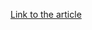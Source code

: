 [Link to the article](http://researchcenter.paloaltonetworks.com/2016/02/pirated-ios-app-stores-client-successfully-evaded-apple-ios-code-review/)
